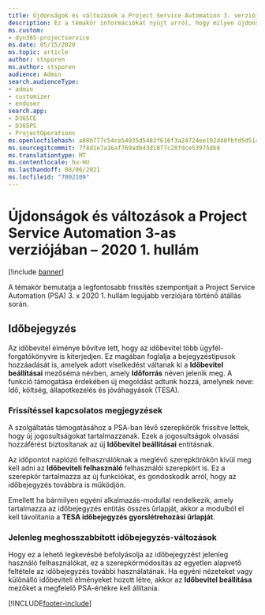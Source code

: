 ```yaml
---
title: Újdonságok és változások a Project Service Automation 3. verziójában – 2020 1. hullám
description: Ez a témakör információkat nyújt arról, hogy milyen újdonságok és változások vannak a Project Service Automation 3. verziójában – 2020. 1. hullám.
ms.custom:
- dyn365-projectservice
ms.date: 05/15/2020
ms.topic: article
author: stsporen
ms.author: stsporen
audience: Admin
search.audienceType:
- admin
- customizer
- enduser
search.app:
- D365CE
- D365PS
- ProjectOperations
ms.openlocfilehash: a88b777c54ce54935d5483f616f3a24724ee192d40fbfd5d514f990e958dd5ea
ms.sourcegitcommit: 7f8d1e7a16af769adb43d1877c28fdce53975db8
ms.translationtype: MT
ms.contentlocale: hu-HU
ms.lasthandoff: 08/06/2021
ms.locfileid: "7002109"
---
```

# <a name="whats-new-or-changed-in-project-service-automation-version-3-wave-1-2020"></a>Újdonságok és változások a Project Service Automation 3-as verziójában – 2020 1. hullám

[!include [banner](../includes/psa-now-project-operations.md)]

A témakör bemutatja a legfontosabb frissítés szempontjait a Project Service Automation (PSA) 3. x 2020 1. hullám legújabb verziójára történő átállás során.

## <a name="time-entry"></a>Időbejegyzés
Az időbevitel élménye bővítve lett, hogy az időbevitel több ügyfél-forgatókönyvre is kiterjedjen. Ez magában foglalja a bejegyzéstípusok hozzáadását is, amelyek adott viselkedést váltanak ki a **Időbevitel beállításai** mezőséma névben, amely **Időforrás** néven jelenik meg. A funkció támogatása érdekében új megoldást adtunk hozzá, amelynek neve: Idő, költség, állapotkezelés és jóváhagyások (TESA).

### <a name="upgrade-consideration"></a>Frissítéssel kapcsolatos megjegyzések
A szolgáltatás támogatásához a PSA-ban lévő szerepkörök frissítve lettek, hogy új jogosultságokat tartalmazzanak. Ezek a jogosultságok olvasási hozzáférést biztosítanak az új **Időbevitel beállításai** entitásnak.

Az időpontot naplózó felhasználóknak a meglévő szerepkörökön kívül meg kell adni az **Időbeviteli felhasználó** felhasználói szerepkört is. Ez a szerepkör tartalmazza az új funkciókat, és gondoskodik arról, hogy az időbejegyzés továbbra is működjön.

Emellett ha bármilyen egyéni alkalmazás-modullal rendelkezik, amely tartalmazza az időbejegyzés entitás összes űrlapját, akkor a modulból el kell távolítania a **TESA időbejegyzés gyorslétrehozási űrlapját**.

### <a name="currently-extended-time-entry-changes"></a>Jelenleg meghosszabbított időbejegyzés-változások
Hogy ez a lehető legkevésbé befolyásolja az időbejegyzést jelenleg használó felhasználókat, ez a szerepkörmódosítás az egyetlen alapvető feltétele az időbejegyzés további használatának. Ha egyéni nézeteket vagy különálló időbeviteli élményeket hozott létre, akkor az **Időbevitel beállítása** mezőket a megfelelő PSA-értékre kell állítania.


[!INCLUDE[footer-include](../includes/footer-banner.md)]